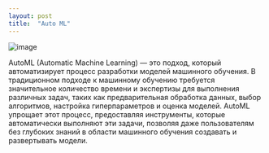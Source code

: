 ```yaml
---
layout: post
title:  "Auto ML"
---
```

![image](https://github.com/UzunDemir/uzundemir.github.io/assets/94790150/a5a49143-b476-4ea0-be14-bad393da9dcb)

AutoML (Automatic Machine Learning) — это подход, который автоматизирует процесс разработки моделей машинного обучения. В традиционном подходе к машинному обучению требуется значительное количество времени и экспертизы для выполнения различных задач, таких как предварительная обработка данных, выбор алгоритмов, настройка гиперпараметров и оценка моделей. AutoML упрощает этот процесс, предоставляя инструменты, которые автоматически выполняют эти задачи, позволяя даже пользователям без глубоких знаний в области машинного обучения создавать и развертывать модели.

